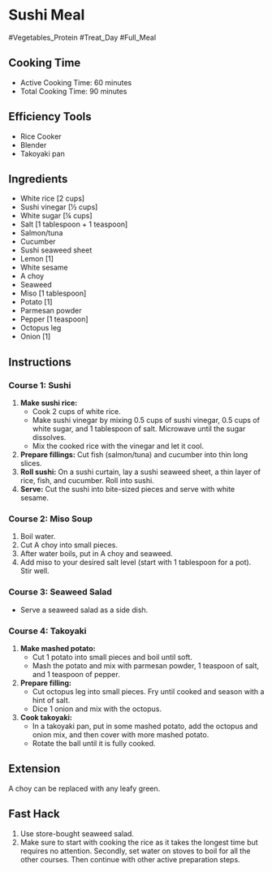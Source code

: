 # Sushi Meal

#Vegetables_Protein #Treat_Day #Full_Meal

## Cooking Time

- Active Cooking Time: 60 minutes
- Total Cooking Time: 90 minutes

## Efficiency Tools

- Rice Cooker
- Blender
- Takoyaki pan

## Ingredients

- White rice [2 cups]
- Sushi vinegar [½ cups]
- White sugar [¼ cups]
- Salt [1 tablespoon + 1 teaspoon]
- Salmon/tuna
- Cucumber
- Sushi seaweed sheet
- Lemon [1]
- White sesame
- A choy
- Seaweed
- Miso [1 tablespoon]
- Potato [1]
- Parmesan powder
- Pepper [1 teaspoon]
- Octopus leg
- Onion [1]

## Instructions

### Course 1: Sushi

1.  **Make sushi rice:**
    - Cook 2 cups of white rice.
    - Make sushi vinegar by mixing 0.5 cups of sushi vinegar, 0.5 cups of white sugar, and 1 tablespoon of salt. Microwave until the sugar dissolves.
    - Mix the cooked rice with the vinegar and let it cool.
2.  **Prepare fillings:** Cut fish (salmon/tuna) and cucumber into thin long slices.
3.  **Roll sushi:** On a sushi curtain, lay a sushi seaweed sheet, a thin layer of rice, fish, and cucumber. Roll into sushi.
4.  **Serve:** Cut the sushi into bite-sized pieces and serve with white sesame.

### Course 2: Miso Soup

1.  Boil water.
2.  Cut A choy into small pieces.
3.  After water boils, put in A choy and seaweed.
4.  Add miso to your desired salt level (start with 1 tablespoon for a pot). Stir well.

### Course 3: Seaweed Salad

- Serve a seaweed salad as a side dish.

### Course 4: Takoyaki

1.  **Make mashed potato:**
    - Cut 1 potato into small pieces and boil until soft.
    - Mash the potato and mix with parmesan powder, 1 teaspoon of salt, and 1 teaspoon of pepper.
2.  **Prepare filling:**
    - Cut octopus leg into small pieces. Fry until cooked and season with a hint of salt.
    - Dice 1 onion and mix with the octopus.
3.  **Cook takoyaki:**
    - In a takoyaki pan, put in some mashed potato, add the octopus and onion mix, and then cover with more mashed potato.
    - Rotate the ball until it is fully cooked.

## Extension

A choy can be replaced with any leafy green.

## Fast Hack

1.  Use store-bought seaweed salad.
2.  Make sure to start with cooking the rice as it takes the longest time but requires no attention. Secondly, set water on stoves to boil for all the other courses. Then continue with other active preparation steps.
